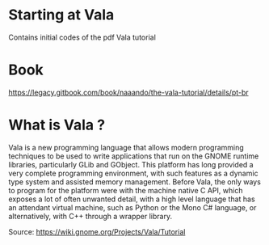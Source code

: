 # Starting at Vala
Contains initial codes of the pdf Vala tutorial

# Book
https://legacy.gitbook.com/book/naaando/the-vala-tutorial/details/pt-br

# What is Vala ? 

Vala is a new programming language that allows modern programming techniques to be used to write applications that run on the GNOME runtime libraries, particularly GLib and GObject. This platform has long provided a very complete programming environment, with such features as a dynamic type system and assisted memory management. Before Vala, the only ways to program for the platform were with the machine native C API, which exposes a lot of often unwanted detail, with a high level language that has an attendant virtual machine, such as Python or the Mono C# language, or alternatively, with C++ through a wrapper library.

Source: https://wiki.gnome.org/Projects/Vala/Tutorial
